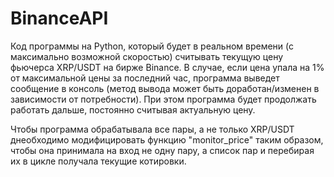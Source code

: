 # BinanceAPI 

Код программы на Python, который будет в реальном времени (с максимально возможной скоростью) считывать текущую цену фьючерса XRP/USDT на бирже Binance. 
В случае, если цена упала на 1% от максимальной цены за последний час, программа выведет сообщение в консоль (метод вывода может быть доработан/изменен в зависимости от потребности). 
При этом программа будет продолжать работать дальше, постоянно считывая актуальную цену.

Чтобы программа обрабатывала все пары, а не только XRP/USDT днеобходимо модифицировать функцию "monitor_price" таким образом, чтобы она принимала на вход не одну пару, а список пар и перебирая их в цикле получала текущие котировки. 
